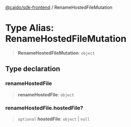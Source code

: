 [@caido/sdk-frontend](../index.md) / RenameHostedFileMutation

# Type Alias: RenameHostedFileMutation

> **RenameHostedFileMutation**: `object`

## Type declaration

### renameHostedFile

> **renameHostedFile**: `object`

### renameHostedFile.hostedFile?

> `optional` **hostedFile**: `object` \| `null`

